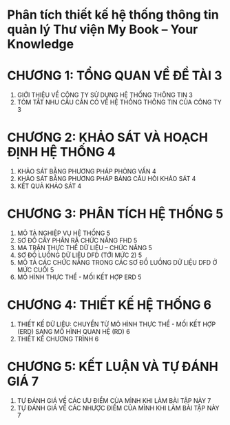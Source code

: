 # Phân tích thiết kế hệ thống thông tin quản lý Thư viện My Book – Your Knowledge
# CHƯƠNG 1: TỔNG QUAN VỀ ĐỀ TÀI	3
1.	GIỚI THIỆU VỀ CÔNG TY SỬ DỤNG HỆ THỐNG THÔNG TIN	3
2.	TÓM TẮT NHU CẦU CẦN CÓ VỀ HỆ THỐNG THÔNG TIN CỦA CÔNG TY	3
# CHƯƠNG 2: KHẢO SÁT VÀ HOẠCH ĐỊNH HỆ THỐNG	4
1.	KHẢO SÁT BẰNG PHƯƠNG PHÁP PHỎNG VẤN	4
2.	KHẢO SÁT BẰNG PHƯƠNG PHÁP BẢNG CÂU HỎI KHẢO SÁT	4
3.	KẾT QUẢ KHẢO SÁT	4
# CHƯƠNG 3: PHÂN TÍCH HỆ THỐNG	5
1.	MÔ TẢ NGHIỆP VỤ HỆ THỐNG	5
2.	SƠ ĐỒ CÂY PHÂN RÃ CHỨC NĂNG FHD	5
3.	MA TRẬN THỰC THỂ DỮ LIỆU – CHỨC NĂNG	5
4.	SƠ ĐỒ LUỒNG DỮ LIỆU DFD (TỚI MỨC 2)	5
5.	MÔ TẢ CÁC CHỨC NĂNG TRONG CÁC SƠ ĐỒ LUỒNG DỮ LIỆU DFD Ở MỨC CUỐI	5
6.	MÔ HÌNH THỰC THỂ - MỐI KẾT HỢP ERD	5
# CHƯƠNG 4: THIẾT KẾ HỆ THỐNG	6
1.	THIẾT KẾ DỮ LIỆU: CHUYỂN TỪ MÔ HÌNH THỰC THỂ - MỐI KẾT HỢP (ERD) SANG MÔ HÌNH QUAN HỆ (RD)	6
2.	THIẾT KẾ CHƯƠNG TRÌNH	6
# CHƯƠNG 5: KẾT LUẬN VÀ TỰ ĐÁNH GIÁ	7
1.	TỰ ĐÁNH GIÁ VỀ CÁC ƯU ĐIỂM CỦA MÌNH KHI LÀM BÀI TẬP NÀY	7
2.	TỰ ĐÁNH GIÁ VỀ CÁC NHƯỢC ĐIỂM CỦA MÌNH KHI LÀM BÀI TẬP NÀY	7

